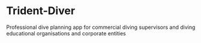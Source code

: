 Trident-Diver
=============

Professional dive planning app for commercial diving supervisors and diving educational organisations and corporate entities
